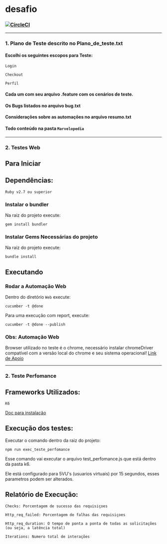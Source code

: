 # desafio

###  [![CircleCI](https://dl.circleci.com/status-badge/img/gh/DarlingL/bemol_challenge/tree/main.svg?style=shield)](https://dl.circleci.com/status-badge/redirect/gh/DarlingL/bemol_challenge/tree/main)

__________________________________________

 ### 1. Plano de Teste descrito no Plano_de_teste.txt
 

 #### Escolhi os seguintes escopos para Teste:

 ``` 
 Login

 Checkout
 
 Perfil
 ```

 #### Cada um com seu arquivo .feature com os cenários de teste.
 #### Os Bugs listados no arquivo bug.txt
 #### Considerações sobre as automações no arquivo resumo.txt
 #### Todo conteúdo na pasta  `Marvelopedia` 
 ______________________________________

 ### 2. Testes Web

 ## Para Iniciar ##

 ## **Dependências:**
```
Ruby v2.7 ou superior
```


### Instalar o bundler ###
Na raiz do projeto execute:
```shell
gem install bundler
```

### Instalar Gems Necessárias do projeto ###
Na raiz do projeto execute:
```shell
bundle install
```

## Executando ##

### Rodar a Automação Web ###
Dentro do diretório `Web` execute:
```shell
cucumber -t @done
```
Para uma execução com report, execute:
```shell
cucumber -t @done --publish
```

### Obs: Automação Web ###
Browser utilizado no teste é o chrome, necessário instalar chromeDriver compatível com a versão local do chrome e seu sistema operacional! [Link de Apoio](https://chromedriver.chromium.org/downloads) 

 ______________________________________

 ### 2. Teste Perfomance
 ## **Frameworks Utilizados:**

```
K6 
```
[Doc para instalação](https://k6.io/docs/get-started/installation/)


## **Execução dos testes:**
Executar o comando dentro da raiz do projeto:
```
npm run exec_teste_perfomance
```

Esse comando vai executar o arquivo test_perfomance.js que está dentro da pasta k6.

Ele está configurado para 5VU's (usuarios virtuais) por 15 segundos, esses parametros podem ser alterados.

## **Relatório de Execução:**

```
Checks: Porcentagem de sucesso das requisiçoes  
```
```
Http_req_failed: Porcentagem de falhas das requisiçoes  
```
```
Http_req_duration: O tempo de ponta a ponta de todas as solicitações (ou seja, a latência total)  
```
```
Iterations: Numero total de interações  
```